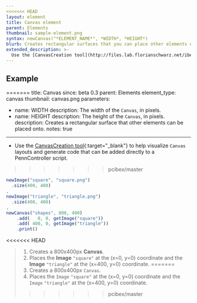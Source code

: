 ```yaml
---
<<<<<<< HEAD
layout: element
title: Canvas element
parent: Elements
thumbnail: sample-element.png
syntax: newCanvas("*ELEMENT_NAME*", *WIDTH*, *HEIGHT*)
blurb: Creates rectangular surfaces that you can place other elements onto.
extended_description: >- 
  Use the [CanvasCreation tool](http://files.lab.florianschwarz.net/ibexfiles/CanvasCreation/) to help visualize **Canvas** layouts and generate code that you can use directly in a PCIbex experiment.
---
```


## Example
=======
title: Canvas
since: beta 0.3
parent: Elements
element_type: canvas
thumbnail: canvas.png
parameters:
  - name: WIDTH
    description: The width of the `Canvas`, in pixels.
  - name: HEIGHT
    description: The height of the `Canvas`, in pixels.
description: Creates a rectangular surface that other elements can be placed onto.
notes: true
---

+ Use the
[CanvasCreation tool](http://files.lab.florianschwarz.net/ibexfiles/CanvasCreation/){:target="_blank"}
to help visualize `Canvas` layouts and generate code that can be added directly
to a PennController script.

<!--more-->

>>>>>>> pcibex/master
```javascript
newImage("square", "square.png")
  .size(400, 400)
,
newImage("triangle", "triangle.png")
  .size(400, 400)
,
newCanvas("shapes", 800, 400)
    .add(   0, 0, getImage("square"))
    .add( 400, 0, getImage("triangle"))
    .print()
```
<<<<<<< HEAD
> 1. Creates a 800x400px **Canvas**.
> 2. Places the **Image** `"square"` at the (x=0, y=0) coordinate and the **Image** `"triangle"` at the (x=400, y=0) coordinate.
=======
> 1. Creates a 800x400px `Canvas`.
> 2. Places the `Image` `"square"` at the (x=0, y=0) coordinate and the `Image` `"triangle"` at the (x=400, y=0) coordinate.
>>>>>>> pcibex/master
